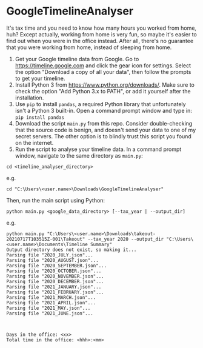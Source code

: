 # GoogleTimelineAnalyser

It's tax time and you need to know how many hours you worked from home, huh? Except actually, working from home is very fun, so maybe it's easier to find out when you were in the office instead. After all, there's no guarantee that you were working from home, instead of sleeping from home.

1. Get your Google timeline data from Google. Go to https://timeline.google.com and click the gear icon for settings. Select the option "Download a copy of all your data", then follow the prompts to get your timeline.
2. Install Python 3 from https://www.python.org/downloads/. Make sure to check the option "Add Python 3.x to PATH", or add it yourself after the installation.
3. Use `pip` to install `pandas`, a required Python library that unfortunately isn't a Python 3 built-in. Open a command prompt window and type in:
 ```pip install pandas```   
4. Download the script `main.py` from this repo. Consider double-checking that the source code is benign, and doesn't send your data to one of my secret servers. The other option is to blindly trust this script you found on the internet.
5. Run the script to analyse your timeline data.
  In a command prompt window, navigate to the same directory as `main.py`:
  ```
  cd <timeline_analyser_directory>
  ```
  e.g.
  ```
  cd "C:\Users\<user.name>\Downloads\GoogleTimelineAnalyser"
  ```
  Then, run the main script using Python:
  ```
  python main.py <google_data_directory> [--tax_year | --output_dir]
  ```
  e.g.
  ```
  python main.py "C:\Users\<user.name>\Downloads\takeout-20210717T103515Z-001\Takeout" --tax_year 2020 --output_dir "C:\Users\<user.name>\Documents\Timeline Summary"
  Output directory does not exist, so making it...
  Parsing file "2020_JULY.json"...
  Parsing file "2020_AUGUST.json"...
  Parsing file "2020_SEPTEMBER.json"...
  Parsing file "2020_OCTOBER.json"...
  Parsing file "2020_NOVEMBER.json"...
  Parsing file "2020_DECEMBER.json"...
  Parsing file "2021_JANUARY.json"...
  Parsing file "2021_FEBRUARY.json"...
  Parsing file "2021_MARCH.json"...
  Parsing file "2021_APRIL.json"...
  Parsing file "2021_MAY.json"...
  Parsing file "2021_JUNE.json"...



  Days in the office: <xx>
  Total time in the office: <hhh>:<mm>
  ```
